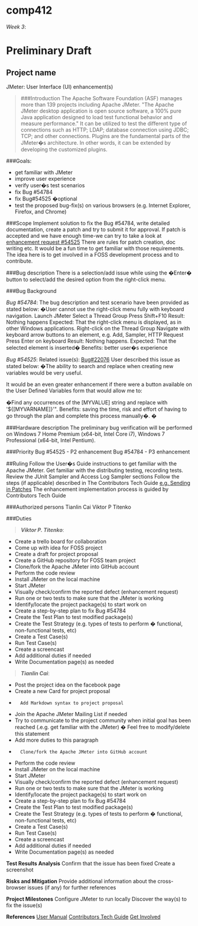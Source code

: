 comp412
=======================
*Week 3*:

Preliminary Draft
======================
Project name
-----------------
JMeter: User Interface (UI) enhancement(s)

>###Introduction
The Apache Software Foundation (ASF) manages more than 139 projects including Apache JMeter. "The Apache JMeter desktop application is open source software, a 100% pure Java application designed to load test functional behavior and measure performance." It can be utilized to test the different type of connections such as HTTP; LDAP; database connection using JDBC; TCP; and other connections. Plugins are the fundamental parts of the JMeter�s architecture. In other words, it can be extended by developing the customized plugins.

###Goals:
 - get familiar with JMeter
- improve user experience
- verify user�s test scenarios
- fix Bug #54784
- fix Bug#54525 �optional
- test the proposed bug-fix(s) on various browsers (e.g. Internet Explorer, Firefox, and Chrome)

###Scope
Implement solution to fix the Bug #54784, write detailed documentation, create a patch and try to submit it for approval.
If patch is accepted and we have enough time-we can try to take a look at [enhancement request #54525](https://issues.apache.org/bugzilla/show_bug.cgi?id=54525)
There are rules for patch creation, doc writing etc. It would be a fun time to get familiar with those requirements. The idea here is to get involved in a FOSS development process and to contribute.

###Bug description
There is a selection/add issue while using the �Enter� button to select/add the desired option from the right-click menu.

###Bug Background

*Bug #54784*:
The bug description and test scenario have been provided as stated below: �User cannot use the right-click menu fully with keyboard navigation.
    Launch JMeter
    Select a Thread Group
    Press Shift+F10
Result: Nothing happens
Expected: That the right-click menu is displayed, as in other Windows applications.
    Right-click on the Thread Group
    Navigate with keyboard arrow buttons to an element, e.g. Add, Sampler, HTTP Request
    Press Enter on keyboard
Result: Nothing happens.
Expected: That the selected element is inserted�
Benefits: better user�s experience

*Bug #54525*:
          Related issue(s): [Bug#22076](https://issues.apache.org/bugzilla/show_bug.cgi?id=22076)
User described this issue as stated below:
�The ability to search and replace when creating new variables would be very useful. 

It would be an even greater enhancement if there were a button available on the User Defined Variables form that would allow me to:

�Find any occurrences of the [MYVALUE] string and replace with '${[MYVARNAME]}'".
Benefits: saving the time, risk and effort of having to go through the plan and complete this process manually�. �

###Hardware description
The preliminary bug verification will be performed on Windows 7 Home Premium (x64-bit, Intel Core i7), Windows 7 Professional (x64-bit, Intel Pentium).

###Priority
Bug #54525 - P2 enhancement
Bug #54784 - P3 enhancement

##Ruling
Follow the User�s Guide instructions to get familiar with the Apache JMeter.
Get familiar with the distributing testing, recording tests.
Review the JUnit Sampler and Access Log Sampler sections
Follow the steps (if applicable) described in The Contributors Tech Guide [e.g. Sending in Patches](https://www.apache.org/dev/contributors) 
The enhancement implementation process is guided by Contributors Tech Guide 

###Authorized persons
Tianlin Cai
Viktor P Titenko

###Duties
>***Viktor P. Titenko***:
-	Create a trello board for collaboration
-	Come up with idea for FOSS project
-	Create a draft for project proposal 
-	Create a GitHub repository for FOSS team project
-	Clone/fork the Apache JMeter into GitHub account
-	Perform the code review
-	Install JMeter on the local machine
-	Start JMeter
-	Visually check/confirm the reported defect (enhancement request)
-	Run one or two tests to make sure that the JMeter is working
-	Identify/locate the project package(s) to start work on
-	Create a step-by-step plan to fix Bug #54784 
-	Create the Test Plan to test modified package(s)
-	Create the Test Strategy (e.g. types of tests to perform � functional, non-functional tests, etc)
-	Create a Test Case(s)
-	Run Test Case(s)
-	Create a screencast
-	Add additional duties if needed
-	Write Documentation page(s) as needed

>***Tianlin Cai***:
-	Post the project idea on the facebook page
-	Create a new Card for project proposal
-       Add Markdown syntax to project proposal
-	Join the Apache JMeter Mailing List if needed
-	Try to communicate to the project community when initial goal has been reached (.e.g. get familiar with the JMeter) � Feel free to modify/delete this statement 
-	Add more duties to this paragraph
-       Clone/fork the Apache JMeter into GitHub account
-	Perform the code review
-	Install JMeter on the local machine
-	Start JMeter
-	Visually check/confirm the reported defect (enhancement request)
-	Run one or two tests to make sure that the JMeter is working
-	Identify/locate the project package(s) to start work on
-	Create a step-by-step plan to fix Bug #54784 
-	Create the Test Plan to test modified package(s)
-	Create the Test Strategy (e.g. types of tests to perform � functional, non-functional tests, etc)
-	Create a Test Case(s)
-	Run Test Case(s)
-	Create a screencast
-	Add additional duties if needed
-	Write Documentation page(s) as needed

**Test Results Analysis**
Confirm that the issue has been fixed
Create a screenshot

**Risks and Mitigation**
Provide additional information about the cross-browser issues (if any) for further references

**Project Milestones**
Configure JMeter to run locally
Discover the way(s) to fix the issue(s)

**References**
[User Manual](https://jmeter.apache.org/usermanual/)
[Contributors Tech Guide](https://www.apache.org/dev/contributors)
[Get Involved](https://www.apache.org/foundation/getinvolved.html)

